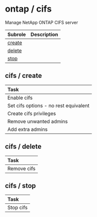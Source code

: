 # ontap / cifs 
Manage NetApp ONTAP CIFS server

| Subrole | Description |
| :------ | :---------- |
| [create](#cifs--create) |  |
| [delete](#cifs--delete) |  |
| [stop](#cifs--stop) |  |




## cifs / create


| Task |
| :--- |
| Enable cifs |
| Set cifs options - no rest equivalent |
| Create cifs privileges |
| Remove unwanted admins |
| Add extra admins |



## cifs / delete


| Task |
| :--- |
| Remove cifs |



## cifs / stop


| Task |
| :--- |
| Stop cifs |




